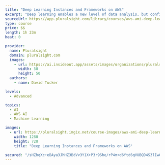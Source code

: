 ```yaml
---
title: "Deep Learning Instances and Frameworks on AWS"
excerpt: "Deep learning enables a new level of data analysis, but configuring custom compute resources to gain these insights can be extremely difficult. In this course, Deep Learning Instances and Frameworks on AWS, you will gain the ability to launch deep learning instances on EC2 and ECS. First, you will learn the types of Deep Learning AMIs provided by AWS. Next, you will analyze how to leverage popular deep learning frameworks on these instances. Finally, you will review how to manage and scale your deep learning activities on these instances. When you are finished with this course, you will be able to launch and utilize custom deep learning instances and leverage popular deep learning frameworks."
sourceUrl: https://app.pluralsight.com/library/courses/aws-ami-deep-learning-instances-frameworks
type: course
price: $$
length: 1h 23m
heat: 0

provider:
  name: Pluralsight
  domain: pluralsight.com
  images:
    - url: https://ai.insideout.app/assets/images/organizations/pluralsight.com-50x50.jpg
      width: 50
      height: 50
  authors:
    - name: David Tucker

levels:
  - Advanced

topics:
  - AI
  - AWS AI
  - Machine Learning

images:
  - url: https://pluralsight.imgix.net/course-images/aws-ami-deep-learning-instances-frameworks-v1.png
    width: 1280
    height: 720
    title: "Deep Learning Instances and Frameworks on AWS"

secured: "/sHZbqXc+eBAya3JhHZ3BdVv3Y1X+P3r9She/rP4m+d6Ytd6qVUBQD4S3lIwO9TSR0/EXrwi42EuRmUCxIQv6L6Fw7UqM7KLxz2L/HVOIeec2N2KyekcuR3+HLZnSs1Vv0aJAp56enIQQYlkZyNFos91sFnGTyFNPoIPUe6tyg2cFs6/7SEoaJSBQDHsm9jIxK2hrI5UlIWPLk0fgR4q3qZC1yIjjsW+ZBd10Nf0jYHEr7EmzZil3I7J/zDIZ85xfElWVB8iZ3DR30Ecq3yV2Q==;Qc6P5Dh1Uje4fx5p3rLw+Q=="
---
```


